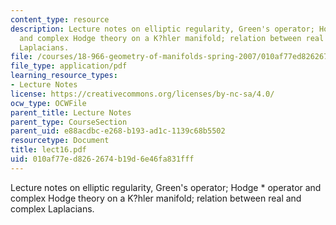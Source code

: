 ```yaml
---
content_type: resource
description: Lecture notes on elliptic regularity, Green's operator; Hodge * operator
  and complex Hodge theory on a K?hler manifold; relation between real and complex
  Laplacians.
file: /courses/18-966-geometry-of-manifolds-spring-2007/010af77ed8262674b19d6e46fa831fff_lect16.pdf
file_type: application/pdf
learning_resource_types:
- Lecture Notes
license: https://creativecommons.org/licenses/by-nc-sa/4.0/
ocw_type: OCWFile
parent_title: Lecture Notes
parent_type: CourseSection
parent_uid: e88acdbc-e268-b193-ad1c-1139c68b5502
resourcetype: Document
title: lect16.pdf
uid: 010af77e-d826-2674-b19d-6e46fa831fff
---
```

Lecture notes on elliptic regularity, Green's operator; Hodge * operator and complex Hodge theory on a K?hler manifold; relation between real and complex Laplacians.